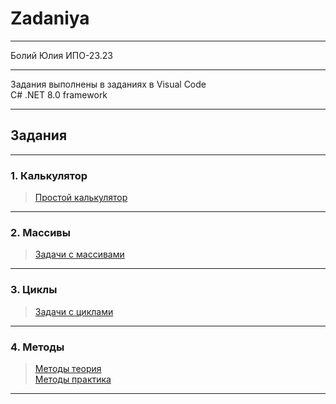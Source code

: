 # Zadaniya
***
Болий Юлия ИПО-23.23
***
Задания выполнены в заданиях в Visual Code  
C# .NET 8.0 framework
***
## Задания
***
### 1. Калькулятор
   > [Простой калькулятор](https://github.com/Lisichka-Ju/C-__zadaniya/blob/main/calculator)
***
### 2. Mассивы
   > [Задачи с массивами](https://github.com/Lisichka-Ju/C-__zadaniya/blob/main/zadachi_massivi)
***
### 3. Циклы
   > [Задачи с циклами](https://github.com/Lisichka-Ju/C-__zadaniya/blob/main/cikli)
***
### 4. Методы
   >[Методы теория](https://github.com/Lisichka-Ju/C-__zadaniya/blob/main/metodi_teoriya)  
   >[Методы практика](https://github.com/Lisichka-Ju/C-__zadaniya/blob/main/metodi_practika)
***


